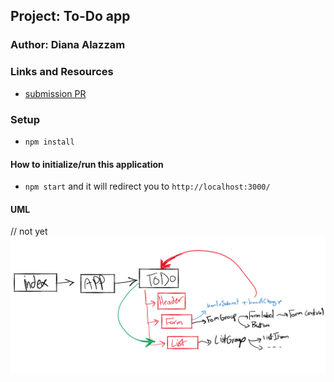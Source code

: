 ## Project: To-Do app

### Author: Diana Alazzam

### Links and Resources

- [submission PR](https://github.com/diana96alazzam-401-advanced-javascript/todo/compare/hooks?expand=2)
<!-- - [ci/cd](http://xyz.com) (GitHub Actions) 
- [back-end server url](http://xyz.com) (when applicable)  -->
<!-- - [front-end application-netlify](https://priceless-swirles-872b5b.netlify.app/)  -->


### Setup

- `npm install`

#### How to initialize/run this application

- `npm start` and it will redirect you to `http://localhost:3000/`


#### UML

// not yet
![UML](./assets/lab31-uml.png)

